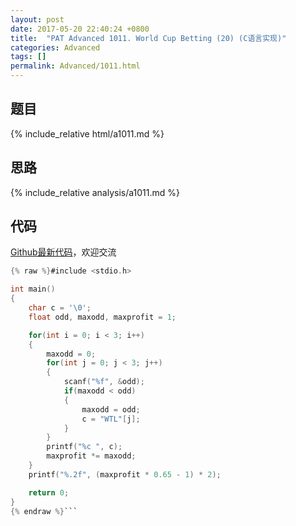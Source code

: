 ```yaml
---
layout: post
date: 2017-05-20 22:40:24 +0800
title:  "PAT Advanced 1011. World Cup Betting (20) (C语言实现)"
categories: Advanced
tags: []
permalink: Advanced/1011.html
---
```


## 题目

{% include_relative html/a1011.md %}

## 思路

{% include_relative analysis/a1011.md %}

## 代码

[Github最新代码](https://github.com/OliverLew/PAT/blob/master/PATAdvanced/1011.c)，欢迎交流

```c
{% raw %}#include <stdio.h>

int main()
{
    char c = '\0';
    float odd, maxodd, maxprofit = 1;

    for(int i = 0; i < 3; i++)
    {
        maxodd = 0;
        for(int j = 0; j < 3; j++)
        {
            scanf("%f", &odd);
            if(maxodd < odd)
            {
                maxodd = odd;
                c = "WTL"[j];
            }
        }
        printf("%c ", c);
        maxprofit *= maxodd;
    }
    printf("%.2f", (maxprofit * 0.65 - 1) * 2);

    return 0;
}
{% endraw %}```
